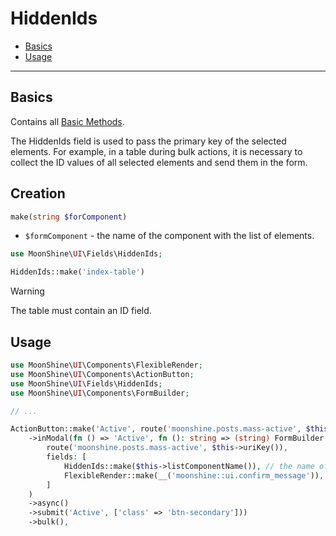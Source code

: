 # HiddenIds

- [Basics](#basics)
- [Usage](#use)

---

<a name="basics"></a>
## Basics

Contains all [Basic Methods](/docs/{{version}}/fields/basic-methods).

The HiddenIds field is used to pass the primary key of the selected elements. For example, in a table during bulk actions, it is necessary to collect the ID values of all selected elements and send them in the form.

<a name="make"></a>
## Creation

```php
make(string $forComponent)
```

- `$formComponent` - the name of the component with the list of elements.

```php
use MoonShine\UI\Fields\HiddenIds;

HiddenIds::make('index-table')
```

> [!WARNING]
> The table must contain an ID field.

<a name="use"></a>
## Usage

```php
use MoonShine\UI\Components\FlexibleRender;
use MoonShine\UI\Components\ActionButton;
use MoonShine\UI\Fields\HiddenIds;
use MoonShine\UI\Components\FormBuilder;

// ...

ActionButton::make('Active', route('moonshine.posts.mass-active', $this->uriKey()))
    ->inModal(fn () => 'Active', fn (): string => (string) FormBuilder::make(
        route('moonshine.posts.mass-active', $this->uriKey()),
        fields: [
            HiddenIds::make($this->listComponentName()), // the name of the component from which to get the ID
            FlexibleRender::make(__('moonshine::ui.confirm_message')),
        ]
    )
    ->async()
    ->submit('Active', ['class' => 'btn-secondary']))
    ->bulk(),
```
